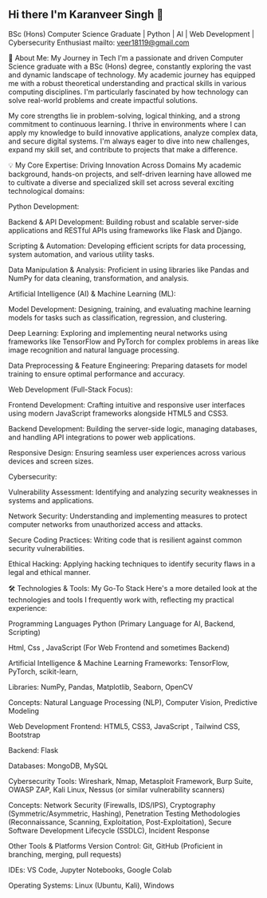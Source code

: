 ## Hi there I'm Karanveer Singh 👋
BSc (Hons) Computer Science Graduate | Python | AI | Web Development | Cybersecurity Enthusiast
mailto: veer18119@gmail.com

🚀 About Me: My Journey in Tech
I'm a passionate and driven Computer Science graduate with a BSc (Hons) degree, constantly exploring the vast and dynamic landscape of technology. My academic journey has equipped me with a robust theoretical understanding and practical skills in various computing disciplines. I'm particularly fascinated by how technology can solve real-world problems and create impactful solutions.

My core strengths lie in problem-solving, logical thinking, and a strong commitment to continuous learning. I thrive in environments where I can apply my knowledge to build innovative applications, analyze complex data, and secure digital systems. I'm always eager to dive into new challenges, expand my skill set, and contribute to projects that make a difference.

💡 My Core Expertise: Driving Innovation Across Domains
My academic background, hands-on projects, and self-driven learning have allowed me to cultivate a diverse and specialized skill set across several exciting technological domains:

Python Development:

Backend & API Development: Building robust and scalable server-side applications and RESTful APIs using frameworks like Flask and Django.

Scripting & Automation: Developing efficient scripts for data processing, system automation, and various utility tasks.

Data Manipulation & Analysis: Proficient in using libraries like Pandas and NumPy for data cleaning, transformation, and analysis.

Artificial Intelligence (AI) & Machine Learning (ML):

Model Development: Designing, training, and evaluating machine learning models for tasks such as classification, regression, and clustering.

Deep Learning: Exploring and implementing neural networks using frameworks like TensorFlow and PyTorch for complex problems in areas like image recognition and natural language processing.

Data Preprocessing & Feature Engineering: Preparing datasets for model training to ensure optimal performance and accuracy.

Web Development (Full-Stack Focus):

Frontend Development: Crafting intuitive and responsive user interfaces using modern JavaScript frameworks alongside HTML5 and CSS3.

Backend Development: Building the server-side logic, managing databases, and handling API integrations to power web applications.

Responsive Design: Ensuring seamless user experiences across various devices and screen sizes.

Cybersecurity:

Vulnerability Assessment: Identifying and analyzing security weaknesses in systems and applications.

Network Security: Understanding and implementing measures to protect computer networks from unauthorized access and attacks.

Secure Coding Practices: Writing code that is resilient against common security vulnerabilities.

Ethical Hacking: Applying hacking techniques to identify security flaws in a legal and ethical manner.

🛠️ Technologies & Tools: My Go-To Stack
Here's a more detailed look at the technologies and tools I frequently work with, reflecting my practical experience:

Programming Languages
Python (Primary Language for AI, Backend, Scripting)

Html, Css , JavaScript (For Web Frontend and sometimes Backend)

Artificial Intelligence & Machine Learning
Frameworks: TensorFlow, PyTorch, scikit-learn,

Libraries: NumPy, Pandas, Matplotlib, Seaborn,  OpenCV

Concepts:  Natural Language Processing (NLP), Computer Vision, Predictive Modeling

Web Development
Frontend: HTML5, CSS3, JavaScript , Tailwind CSS, Bootstrap

Backend: Flask

Databases:  MongoDB,  MySQL

Cybersecurity
Tools: Wireshark, Nmap, Metasploit Framework, Burp Suite, OWASP ZAP, Kali Linux, Nessus (or similar vulnerability scanners)

Concepts: Network Security (Firewalls, IDS/IPS), Cryptography (Symmetric/Asymmetric, Hashing), Penetration Testing Methodologies (Reconnaissance, Scanning, Exploitation, Post-Exploitation), Secure Software Development Lifecycle (SSDLC), Incident Response

Other Tools & Platforms
Version Control: Git, GitHub (Proficient in branching, merging, pull requests)

IDEs: VS Code, Jupyter Notebooks, Google Colab

Operating Systems: Linux (Ubuntu, Kali), Windows
